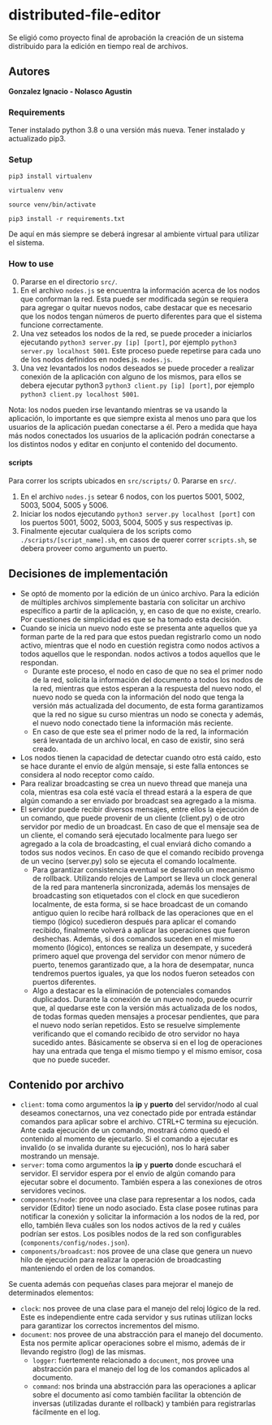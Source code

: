 # distributed-file-editor

Se eligió como proyecto final de aprobación la creación de un sistema distribuido 
para la edición en tiempo real de archivos.

## Autores

**Gonzalez Ignacio - Nolasco Agustin**

### Requirements

Tener instalado python 3.8 o una versión más nueva. Tener instalado y actualizado pip3.

### Setup

`pip3 install virtualenv`

`virtualenv venv`

`source venv/bin/activate`

`pip3 install -r requirements.txt`

De aquí en más siempre se deberá ingresar al ambiente virtual para 
utilizar el sistema.

### How to use

0. Pararse en el directorio ```src/```.
1. En el archivo ```nodes.js``` se encuentra la información acerca de 
los nodos que conforman la red. Esta puede ser modificada según se requiera
para agregar o quitar nuevos nodos, cabe destacar que es necesario que los
nodos tengan números de puerto diferentes para que el sistema funcione
correctamente.
2. Una vez seteados los nodos de la red, se puede proceder a 
iniciarlos ejecutando ```python3 server.py [ip] [port]```, por ejemplo 
```python3 server.py localhost 5001```. Este proceso puede repetirse para 
cada uno de los nodos definidos en nodes.js. ```nodes.js```.
3. Una vez levantados los nodos deseados se puede proceder a realizar conexión 
de la aplicación con alguno de los mismos, para ellos se debera ejecutar python3 
```python3 client.py [ip] [port]```, por ejemplo ```python3 client.py localhost 5001```.

Nota: los nodos pueden irse levantando mientras se va usando la aplicación, 
lo importante es que siempre exista al menos uno para que los usuarios de 
la aplicación puedan conectarse a él. Pero a medida que haya más nodos 
conectados los usuarios de la aplicación podrán conectarse a los distintos 
nodos y editar en conjunto el contenido del documento.

#### scripts

Para correr los scripts ubicados en ```src/scripts/```
0. Pararse en ```src/```.
1. En el archivo ```nodes.js``` setear 6 nodos, con los puertos 5001, 5002, 
5003, 5004, 5005 y 5006.
2. Iniciar los nodos ejecutando ```python3 server.py localhost [port]``` con los 
puertos 5001, 5002, 5003, 5004, 5005 y sus respectivas ip.
3. Finalmente ejecutar cualquiera de los scripts como ```./scripts/[script_name].sh```,
en casos de querer correr ```scripts.sh```, se debera proveer como argumento un
puerto.
    

## Decisiones de implementación

* Se optó de momento por la edición de un único archivo. 
Para la edición de múltiples archivos simplemente bastaría con 
solicitar un archivo específico a partir de la aplicación, y, en 
caso de que no existe, crearlo. Por cuestiones de simplicidad 
es que se ha tomado esta decisión.
* Cuando se inicia un nuevo nodo este se presenta ante aquellos 
que ya forman parte de la red para que estos puedan registrarlo
como un nodo activo, mientras que el nodo en cuestión registra 
como nodos activos a todos aquellos que le respondan.
nodos activos a todos aquellos que le respondan.
  * Durante este proceso, el nodo en caso de que no sea el primer 
  nodo de la red, solicita la información del documento a todos 
  los nodos de la red, mientras que estos esperan a la respuesta 
  del nuevo nodo, el nuevo nodo se queda con la información del 
  nodo que tenga la versión más actualizada del documento, de 
  esta forma garantizamos que la red no sigue su curso mientras 
  un nodo se conecta y además, el nuevo nodo conectado tiene la 
  información más reciente.
  * En caso de que este sea el primer nodo de la red, la información será 
  levantada de un archivo local, en caso de existir, sino será creado.
* Los nodos tienen la capacidad de detectar cuando otro está caído, esto 
se hace durante el envío de algún mensaje, si este falla entonces se considera 
al nodo receptor como caído.
* Para realizar broadcasting se crea un nuevo thread que maneja una cola, 
mientras esa cola esté vacía el thread estará a la espera de que algún 
comando a ser enviado por broadcast sea agregado a la misma.
* El servidor puede recibir diversos mensajes, entre ellos la ejecución de 
un comando, que puede provenir de un cliente (client.py) o de otro servidor 
por medio de un broadcast. En caso de que el mensaje sea de un cliente, el 
comando será ejecutado localmente para luego ser agregado a la cola de broadcasting, 
el cual enviará dicho comando a todos sus nodos vecinos. En caso de que el comando 
recibido provenga de un vecino (server.py) solo se ejecuta el comando localmente.
  * Para garantizar consistencia eventual se desarrolló un mecanismo de rollback. 
  Utilizando relojes de Lamport se lleva un clock general de la red para mantenerla 
  sincronizada, además los mensajes de broadcasting son etiquetados con el clock en 
  que sucedieron localmente, de esta forma, si se hace broadcast de un comando antiguo 
  quien lo recibe hará rollback de las operaciones que en el tiempo (lógico) sucedieron 
  después para aplicar el comando recibido, finalmente volverá a aplicar las operaciones 
  que fueron deshechas. Además, si dos comandos suceden en el mismo momento (lógico), 
  entonces se realiza un desempate, y sucederá primero aquel que provenga del servidor 
  con menor número de puerto, tenemos garantizado que, a la hora de desempatar, nunca
  tendremos puertos iguales, ya que los nodos fueron seteados con puertos diferentes.
  * Algo a destacar es la eliminación de potenciales comandos duplicados. Durante la 
  conexión de un nuevo nodo, puede ocurrir que, al quedarse este con la versión más 
  actualizada de los nodos, de todas formas queden mensajes a procesar pendientes, que 
  para el nuevo nodo serían repetidos. Esto se resuelve simplemente verificando que el
  comando recibido de otro servidor no haya sucedido antes. Básicamente se observa si 
  en el log de operaciones hay una entrada que tenga el mismo tiempo y el mismo emisor, 
  cosa que no puede suceder.

## Contenido por archivo

* `client`: toma como argumentos la **ip** y **puerto** del servidor/nodo al cual
deseamos conectarnos, una vez conectado pide por entrada estándar comandos para 
aplicar sobre el archivo. CTRL+C termina su ejecución. Ante cada ejecución de un 
comando, mostrará cómo quedó el contenido al momento de ejecutarlo. Si el comando 
a ejecutar es invalido (o se invalida durante su ejecución), nos lo hará saber 
mostrando un mensaje.
* `server`: toma como argumentos la **ip** y **puerto** donde escuchará el servidor. 
El servidor espera por el envío de algún comando para ejecutar sobre el documento. 
También espera a las conexiones de otros servidores vecinos.
* `components/node`: provee una clase para representar a los nodos, cada servidor 
(Editor) tiene un nodo asociado. Esta clase posee rutinas para notificar la conexión 
y solicitar la información a los nodos de la red, por ello, también lleva cuáles son 
los nodos activos de la red y cuáles podrían ser estos. Los posibles nodos de la red 
son configurables (`components/config/nodes.json`).
* `components/broadcast`: nos provee de una clase que genera un nuevo hilo de ejecución 
para realizar la operación de broadcasting manteniendo el orden de los comandos.

Se cuenta además con pequeñas clases para mejorar el manejo de determinados elementos:

* `clock`: nos provee de una clase para el manejo del reloj lógico de la red. Este es 
independiente entre cada servidor y sus rutinas utilizan locks para garantizar los 
correctos incrementos del mismo.
* `document`: nos provee de una abstracción para el manejo del documento. Esta nos permite 
aplicar operaciones sobre el mismo, además de ir llevando registro (log) de las mismas.
  * `logger`: fuertemente relacionado a `document`, nos provee una abstracción para el 
  manejo del log de los comandos aplicados al documento.
  * `command`: nos brinda una abstracción para las operaciones a aplicar sobre el documento 
  así como también facilitar la obtención de inversas (utilizadas durante el rollback) 
  y también para registrarlas fácilmente en el log.
